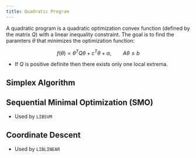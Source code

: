 ```yaml
---
title: Quadratic Program
---
```


A quadratic program is a quadratic optimization convex function (defined by the matrix $Q$) with a linear inequality constraint. The goal is to find the paramters $\theta$ that minimizes the optimization function:

$$
f(\theta) = \theta^T Q \theta + c^T \theta + \alpha, \qquad A\theta \le b
$$

* If $Q$ is positive definite then there exists only one local extrema.

## Simplex Algorithm

## Sequential Minimal Optimization (SMO)

* Used by `LIBSVM`

## Coordinate Descent

* Used by `LIBLINEAR`